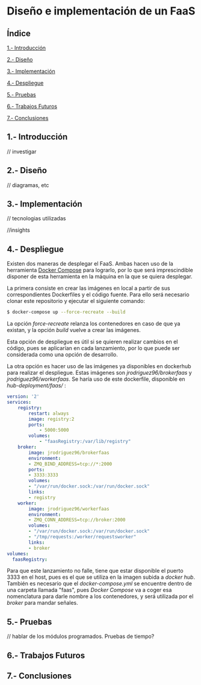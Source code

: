 # Diseño e implementación de un FaaS

## Índice

[1.- Introducción](#1.--Introducción)

[2.- Diseño](#2.--diseño)

[3.- Implementación](#3.--implementación)

[4.- Despliegue](#4.--despliegue)

[5.- Pruebas](#5.--pruebas)

[6.- Trabajos Futuros](#6.--trabajos-futuros)

[7.- Conclusiones](#7.--conclusiones)

## 1.- Introducción

// investigar

## 2.- Diseño

// diagramas, etc

## 3.- Implementación

// tecnologias utilizadas

//insights

## 4.- Despliegue

Existen dos maneras de desplegar el FaaS. Ambas hacen uso de la herramienta [Docker Compose](https://docs.docker.com/compose/) para lograrlo, por lo que será imprescindible disponer de esta herramienta en la máquina en la que se quiera desplegar. 

La primera consiste en crear las imágenes en local a partir de sus correspondientes Dockerfiles y el código fuente. Para ello será necesario clonar este repositorio y ejecutar el siguiente comando:

``` bash
$ docker-compose up --force-recreate --build
```

La opción *force-recreate* relanza los contenedores en caso de que ya existan, y la opción *build* vuelve a crear las imágenes. 

Esta opción de despliegue es útil si se quieren realizar cambios en el código, pues se aplicarían en cada lanzamiento, por lo que puede ser considerada como una opción de desarrollo.

La otra opción es hacer uso de las imágenes ya disponibles en dockerhub para realizar el despliegue. Estas imágenes son *jrodriguez96/brokerfaas* y *jrodriguez96/workerfaas*. Se haría uso de este dockerfile, disponible en *hub-deployment/faas/* :
```yaml
version: '2'
services:
    registry:
        restart: always
        image: registry:2
        ports:
            - 5000:5000
        volumes:
            - "faasRegistry:/var/lib/registry"
    broker:
        image: jrodriguez96/brokerfaas
        environment:
        - ZMQ_BIND_ADDRESS=tcp://*:2000
        ports:
        - 3333:3333
        volumes:
        - "/var/run/docker.sock:/var/run/docker.sock"
        links:
        - registry
    worker:
        image: jrodriguez96/workerfaas
        environment:
        - ZMQ_CONN_ADDRESS=tcp://broker:2000
        volumes:
        - "/var/run/docker.sock:/var/run/docker.sock"
        - "/tmp/requests:/worker/requestsworker"
        links:
        - broker
volumes:
  faasRegistry:
```

Para que este lanzamiento no falle, tiene que estar disponible el puerto 3333 en el host, pues es el que se utiliza en la imagen subida a *docker hub*. También es necesario que el *docker-compose.yml* se encuentre dentro de una carpeta llamada "faas", pues *Docker Compose* va a coger esa nomenclatura para darle nombre a los contenedores, y será utilizada por el *broker* para mandar señales.

## 5.- Pruebas

// hablar de los módulos programados. Pruebas de tiempo?

## 6.- Trabajos Futuros

## 7.- Conclusiones


